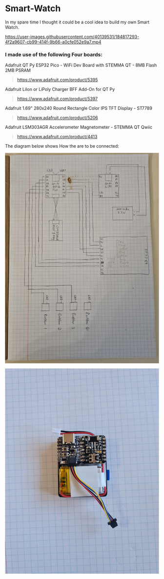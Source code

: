 # Smart-Watch

In my spare time I thought it could be a cool idea to build my own Smart Watch.

https://user-images.githubusercontent.com/40139531/184817293-4f2a9607-cb99-414f-9b66-a0cfe052e9a7.mp4

### I made use of the following Four boards:

Adafruit QT Py ESP32 Pico - WiFi Dev Board with STEMMA QT - 8MB Flash 2MB PSRAM

> https://www.adafruit.com/product/5395

Adafruit LiIon or LiPoly Charger BFF Add-On for QT Py

> https://www.adafruit.com/product/5397

Adafruit 1.69" 280x240 Round Rectangle Color IPS TFT Display - ST7789

> https://www.adafruit.com/product/5206

Adafruit LSM303AGR Accelerometer Magnetometer - STEMMA QT Qwiic

> https://www.adafruit.com/product/4413


The diagram below shows How the are to be connected:

![](assets/diagram.jpg)

![](assets/img2.jpg)
